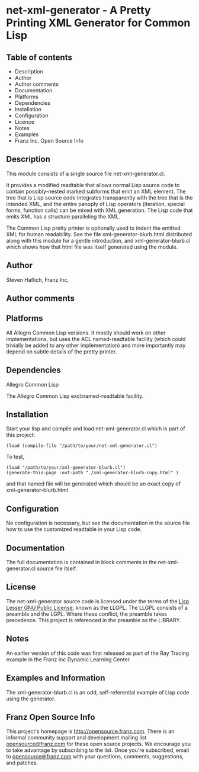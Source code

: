 net-xml-generator - A Pretty Printing XML Generator for Common Lisp
===================================================================

Table of contents
-----------------

 * Description
 * Author
 * Author comments
 * Documentation
 * Platforms
 * Dependencies
 * Installation
 * Configuration
 * Licence
 * Notes
 * Examples
 * Franz Inc. Open Source Info

Description
-----------

This module consists of a single source file net-xml-generator.cl.

It provides a modified readtable that allows normal Lisp source code
to contain possibly-nested marked subforms that emit an XML element.
The tree that is Lisp source code integrates transparently with the
tree that is the intended XML, and the entire panoply of Lisp
operators (iteration, special forms, function calls) can be mixed with
XML generation.  The Lisp code that emits XML has a structure
paralleling the XML.

The Common Lisp pretty printer is optionally used to indent the
emitted XML for human readability.  See the file
xml-generator-blurb.html distributed along with this module for a
gentle introduction, and xml-generator-blurb.cl which shows how that
html file was itself generated using the module.

Author
------

Steven Haflich, Franz Inc.

Author comments
---------------

Platforms
----------

All Allegro Common Lisp versions.  It mostly should work on other
implementations, but uses the ACL named-readtable facility (which
could trivially be added to any other implementation) and more
importantly may depend on subtle details of the pretty printer.

Dependencies
------------

Allegro Common Lisp 

The Allegro Common Lisp excl:named-readtable facility.

Installation
------------

Start your lisp and compile and load net-xml-generator.cl which is
part of this project:

    (load (compile-file "/path/to/your/net-xml-generator.cl")

To test, 

    (load "/path/to/your/xml-generator-blurb.cl")
    (generate-this-page :out-path "./xml-generator-blurb-copy.html" )

and that named file will be generated which should be an exact copy of
xml-generator-blurb.html

Configuration
-------------

No configuration is necessary, but see the documentation in the source
file how to use the customized readtable in your Lisp code.

Documentation
-------------

The full documentation is contained in block comments in the
net-xml-generator.cl source file itself.

License
-------

The net-xml-generator source code is licensed under the terms of the
[Lisp Lesser GNU Public License](http://opensource.franz.com/preamble.html),
known as the LLGPL. The LLGPL consists of a preamble and the
LGPL. Where these conflict, the preamble takes precedence.  This
project is referenced in the preamble as the LIBRARY.

Notes
-----

An earlier version of this code was first released as part of the Ray
Tracing example in the Franz Inc Dynamic Learning Center.

Examples and Information
------------------------

The xml-generator-blurb.cl is an odd, self-referential example of Lisp
code using the generator.

Franz Open Source Info
----------------------

This project's homepage is <http://opensource.franz.com>. There is an 
informal community support and development mailing list 
[opensource@franz.com](http://opensource.franz.com/mailinglist.html) 
for these open source projects. We encourage you to take advantage by 
subscribing to the list.  Once you're subscribed, email to 
<opensource@franz.com> with your questions, comments, suggestions, 
and patches.
